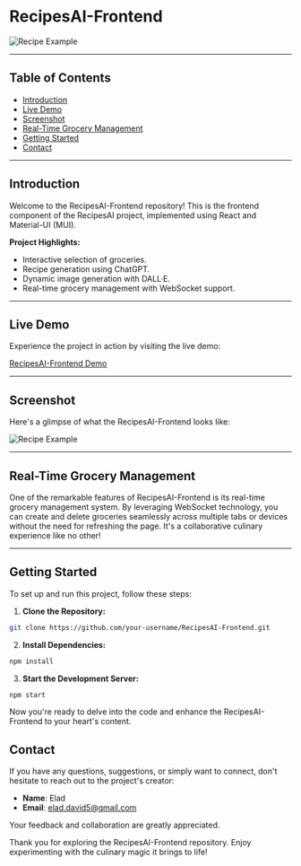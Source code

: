 # RecipesAI-Frontend

![Recipe Example](https://recipes-elad-project.s3.us-west-2.amazonaws.com/GithubReadme.png)

---

## Table of Contents

- [Introduction](#introduction)
- [Live Demo](#live-demo)
- [Screenshot](#screenshot)
- [Real-Time Grocery Management](#real-time-grocery-management)
- [Getting Started](#getting-started)
- [Contact](#contact)

---

## Introduction

Welcome to the RecipesAI-Frontend repository! This is the frontend component of the RecipesAI project, implemented using React and Material-UI (MUI).

**Project Highlights:**

- Interactive selection of groceries.
- Recipe generation using ChatGPT.
- Dynamic image generation with DALL·E.
- Real-time grocery management with WebSocket support.

---

## Live Demo

Experience the project in action by visiting the live demo:

[RecipesAI-Frontend Demo](https://elad-ai-recipes.netlify.app/recipe)

---

## Screenshot

Here's a glimpse of what the RecipesAI-Frontend looks like:

![Recipe Example](https://recipes-elad-project.s3.us-west-2.amazonaws.com/GithubReadme.png)

---

## Real-Time Grocery Management

One of the remarkable features of RecipesAI-Frontend is its real-time grocery management system. By leveraging WebSocket technology, you can create and delete groceries seamlessly across multiple tabs or devices without the need for refreshing the page. It's a collaborative culinary experience like no other!

---

## Getting Started

To set up and run this project, follow these steps:

1. **Clone the Repository:**

```bash
git clone https://github.com/your-username/RecipesAI-Frontend.git
```


2. **Install Dependencies:**

```bash
npm install
```

3. **Start the Development Server:**

```bash
npm start
```

Now you're ready to delve into the code and enhance the RecipesAI-Frontend to your heart's content.

## Contact
If you have any questions, suggestions, or simply want to connect, don't hesitate to reach out to the project's creator:

- **Name**: Elad
- **Email**: elad.david5@gmail.com

Your feedback and collaboration are greatly appreciated.

Thank you for exploring the RecipesAI-Frontend repository. Enjoy experimenting with the culinary magic it brings to life!






